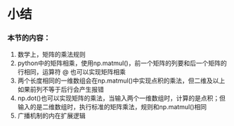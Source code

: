 # 小结
### 本节的内容：
1. 数学上，矩阵的乘法规则
2. python中的矩阵相乘，使用np.matmul()，前一个矩阵的列要和后一个矩阵的行相同，运算符 @ 也可以实现矩阵相乘
3. 两个长度相同的一维数组会在np.matmul()中实现点积的乘法，但二维及以上如果前列不等于后行会产生报错
4. np.dot()也可以实现矩阵的乘法，当输入两个一维数组时，计算的是点积；但输入的是二维数组时，执行标准的矩阵乘法，规则和np.matmul()相同
5. 广播机制的内在扩展逻辑
